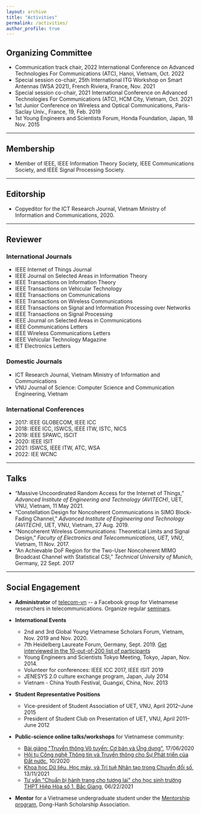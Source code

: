 ```yaml
---
layout: archive
title: "Activities"
permalink: /activities/
author_profile: true
---
```


## Organizing Committee

* Communication track chair, 2022 International Conference on Advanced Technologies For Communications (ATC), Hanoi, Vietnam, Oct. 2022
* Special session co-chair, 25th International ITG Workshop on Smart Antennas (WSA 2021), French Riviera, France, Nov. 2021
* Special session co-chair, 2021 International Conference on Advanced Technologies For Communications (ATC), HCM City, Vietnam, Oct. 2021
* 1st Junior Conference on Wireless and Optical Communications, Paris-Saclay Univ., France, 19, Feb. 2019
* 1st Young Engineers and Scientists Forum, Honda Foundation, Japan, 18 Nov. 2015

---
## Membership

* Member of IEEE, IEEE Information Theory Society, IEEE Communications Society, and IEEE Signal Processing Society.

---
## Editorship

* Copyeditor for the ICT Research Journal, Vietnam Ministry of Information and Communications, 2020.

---
## Reviewer

### International Journals

* IEEE Internet of Things Journal
* IEEE Journal on Selected Areas in Information Theory
* IEEE Transactions on Information Theory
* IEEE Transactions on Vehicular Technology
* IEEE Transactions on Communications
* IEEE Transactions on Wireless Communications
* IEEE Transactions on Signal and Information Processing over Networks
* IEEE Transactions on Signal Processing
* IEEE Journal on Selected Areas in Communications
* IEEE Communications Letters
* IEEE Wireless Communications Letters
* IEEE Vehicular Technology Magazine 
* IET Electronics Letters
 
### Domestic Journals

* ICT Research Journal, Vietnam Ministry of Information and Communications
* VNU Journal of Science: Computer Science and Communication Engineering, Vietnam

### International Conferences

* 2017: IEEE GLOBECOM, IEEE ICC
* 2018: IEEE ICC, ISWCS, IEEE ITW, ISTC, NICS
* 2019: IEEE SPAWC, ISCIT
* 2020: IEEE ISIT
* 2021: ISWCS, IEEE ITW, ATC, WSA
* 2022: IEE WCNC

---
## Talks

* “Massive Uncoordinated Random Access for the Internet of Things,” *Advanced Institute of Engineering and Technology (AVITECH)*, UET, VNU, Vietnam, 11 May 2021.
* “Constellation Design for Noncoherent Communications in SIMO Block-Fading Channel,” *Advanced Institute of Engineering and Technology (AVITECH)*, UET, VNU, Vietnam, 27 Aug. 2019.
* “Noncoherent Wireless Communications: Theoretical Limits and Signal Design,” *Faculty of Electronics and Telecommunications, UET, VNU*, Vietnam, 11 Nov. 2017.
* “An Achievable DoF Region for the Two-User Noncoherent MIMO Broadcast Channel with Statistical CSI,” *Technical University of Munich*, Germany, 22 Sept. 2017

---
## Social Engagement
* **Administrator** of [telecom-vn](https://www.facebook.com/groups/telecomvn) -- a Facebook group for Vietnamese researchers in telecommunications. Organize regular [seminars](https://www.youtube.com/channel/UCNWic6CM7ZtdlUJQd2WlGYQ).

* **International Events**
    * 2nd and 3rd Global Young Vietnamese Scholars Forum, Vietnam, Nov. 2019 and Nov. 2020. 
    * 7th Heidelberg Laureate Forum, Germany, Sept. 2019. [Get interviewed in the 10-out-of-200 list of participants](https://scilogs.spektrum.de/hlf/10-out-of-200-serving-the-people-khac-hoang-ngo-improves-our-telecommunication/)
    * Young Engineers and Scientists Tokyo Meeting, Tokyo, Japan, Nov. 2014.
    * Volunteer for conferences: IEEE ICC 2017, IEEE ISIT 2019
    * JENESYS 2.0 culture exchange program, Japan, July 2014
    * Vietnam - China Youth Festival, Guangxi, China, Nov. 2013

* **Student Representative Positions**
    * Vice-president of Student Association of UET, VNU, April 2012–June 2015
    * President of Student Club on Presentation of UET, VNU, April 2011–June 2012

* **Public-science online talks/workshops** for Vietnamese community:
    - [Bài giảng "Truyền thông Vô tuyến: Cơ bản và Ứng dụng"](https://khachoang1412.wordpress.com/2020/11/03/truyen-thong-vo-tuyen-co-ban-va-ung-dung/), 17/06/2020
    - [Hội tụ Công nghệ Thông tin và Truyền thông cho Sự Phát triển của Đất nước](https://khachoang1412.wordpress.com/2020/11/03/phat-trien-dat-nuoc-nho-hoi-tu-cong-nghe-thong-tin-va-truyen-thong/), 10/2020
    - [Khoa học Dữ liệu, Học máy, và Trí tuệ Nhân tạo trong Chuyển đổi số](https://trithuctrevietnam.vn/GlobalVYSA/hoi-thao-khoa-hoc-du-lieu-hoc-may-va-tri-tue-nhan-tao-trong-chuyen-doi-so/), 13/11/2021
    - [Tư vấn "Chuẩn bị hành trang cho tương lai" cho học sinh trường THPT Hiệp Hòa số 1, Bắc Giang](https://youtu.be/jst7yVAQPzA), 06/22/2021

* **Mentor** for a Vietnamese undergraduate student under the [Mentorship program](https://donghanh.net/2022/01/dong-hanh-alumni-khoi-dong-chuong-trinh-mentorship-mua-1/), Dong-Hanh Scholarship Association.
